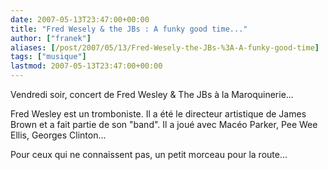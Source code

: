 ```yaml
---
date: 2007-05-13T23:47:00+00:00
title: "Fred Wesely & the JBs : A funky good time..."
author: ["franek"]
aliases: [/post/2007/05/13/Fred-Wesely-the-JBs-%3A-A-funky-good-time]
tags: ["musique"]
lastmod: 2007-05-13T23:47:00+00:00
---
```

Vendredi soir, concert de Fred Wesley &amp; The JBs à la Maroquinerie...

Fred Wesley est un tromboniste. Il a été le directeur artistique de James Brown et a fait partie de son "band". Il a joué avec Macéo Parker, Pee Wee Ellis, Georges Clinton...

Pour ceux qui ne connaissent pas, un petit morceau pour la route...
